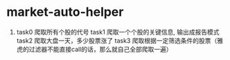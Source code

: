 # market-auto-helper

1. task0 爬取所有个股的代号
task1  爬取一个个股的关键信息, 输出成报告模式
task2  爬取大盘一天，多少股票涨了
task3 爬取根据一定筛选条件的股票（雅虎的过滤器不能直接call的话，那么就自己全部爬取一遍）
